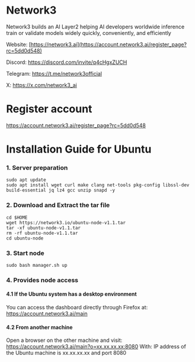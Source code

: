 # Network3
Network3 builds an AI Layer2 helping AI developers worldwide inference train or validate models widely quickly, conveniently, and efficiently

Website: [https://network3.ai](https://account.network3.ai/register_page?rc=5dd0d548)

Discord: https://discord.com/invite/q4cHgxZUCH

Telegram: https://t.me/network3official

X: https://x.com/network3_ai
# Register account

https://account.network3.ai/register_page?rc=5dd0d548

# Installation Guide for Ubuntu

### 1. Server preparation

```
sudo apt update
sudo apt install wget curl make clang net-tools pkg-config libssl-dev build-essential jq lz4 gcc unzip snapd -y
```


### 2. Download and Extract the tar file
```
cd $HOME
wget https://network3.io/ubuntu-node-v1.1.tar
tar -xf ubuntu-node-v1.1.tar
rm -rf ubuntu-node-v1.1.tar
cd ubuntu-node
```
### 3. Start node
```
sudo bash manager.sh up
```
### 4. Provides node access
#### 4.1 If the Ubuntu system has a desktop environment
 You can access the dashboard directly through Firefox at: https://account.network3.ai/main
 #### 4.2  From another machine
Open a browser on the other machine and visit: https://account.network3.ai/main?o=xx.xx.xx.xx:8080
With: IP address of the Ubuntu machine is xx.xx.xx.xx and port 8080
